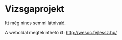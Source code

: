 
# Vizsgaprojekt

Itt még nincs semmi látnivaló.

A weboldal megtekinthető itt: http://wesoc.fejlessz.hu/
